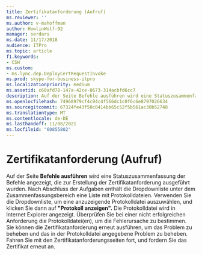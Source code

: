 ```yaml
---
title: Zertifikatanforderung (Aufruf)
ms.reviewer: ''
ms.author: v-mahoffman
author: HowlinWolf-92
manager: serdars
ms.date: 11/17/2018
audience: ITPro
ms.topic: article
f1.keywords:
- CSH
ms.custom:
- ms.lync.dep.DeployCertRequestInvoke
ms.prod: skype-for-business-itpro
ms.localizationpriority: medium
ms.assetid: c60afd78-147a-42ce-8673-314acbfd6cc7
description: Auf der Seite Befehle ausführen wird eine Statuszusammenfassung der Befehle angezeigt, die zur Erstellung der Zertifikatanforderung ausgeführt wurden. Nach Abschluss der Aufgaben enthält die Dropdownliste unter dem Zusammenfassungsbereich eine Liste mit Protokolldateien. Verwenden Sie die Dropdownliste, um eine anzuzeigende Protokolldatei auszuwählen, und klicken Sie dann auf "Protokoll anzeigen". Die Protokolldatei wird in Internet Explorer angezeigt. Überprüfen Sie bei einer nicht erfolgreichen Anforderung die Protokolldatei(en), um die Fehlerursache zu bestimmen. Sie können die Zertifikatanforderung erneut ausführen, um das Problem zu beheben und das in der Protokolldatei angegebene Problem zu beheben. Fahren Sie mit den Zertifikatanforderungsseiten fort, und fordern Sie das Zertifikat erneut an.
ms.openlocfilehash: 74968979cf4c94c4f566dc1c0f6c6e8797026634
ms.sourcegitcommit: 67324fe43f50c8414bb65c52f5b561ac30b52748
ms.translationtype: MT
ms.contentlocale: de-DE
ms.lasthandoff: 11/08/2021
ms.locfileid: "60855802"
---
```

# <a name="certificate-request-invoke"></a>Zertifikatanforderung (Aufruf)
 
Auf der Seite **Befehle ausführen** wird eine Statuszusammenfassung der Befehle angezeigt, die zur Erstellung der Zertifikatanforderung ausgeführt wurden. Nach Abschluss der Aufgaben enthält die Dropdownliste unter dem Zusammenfassungsbereich eine Liste mit Protokolldateien. Verwenden Sie die Dropdownliste, um eine anzuzeigende Protokolldatei auszuwählen, und klicken Sie dann auf **"Protokoll anzeigen".** Die Protokolldatei wird in Internet Explorer angezeigt. Überprüfen Sie bei einer nicht erfolgreichen Anforderung die Protokolldatei(en), um die Fehlerursache zu bestimmen. Sie können die Zertifikatanforderung erneut ausführen, um das Problem zu beheben und das in der Protokolldatei angegebene Problem zu beheben. Fahren Sie mit den Zertifikatanforderungsseiten fort, und fordern Sie das Zertifikat erneut an.
  

